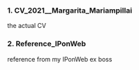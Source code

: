 ### 1. CV_2021__Margarita_Mariampillai
the actual CV
### 2. Reference_IPonWeb
reference from my IPonWeb ex boss 

